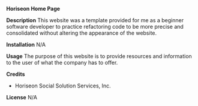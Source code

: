 
**Horiseon Home Page**

**Description**
This website was a template provided for me as a beginner software developer to practice refactoring code to be more precise and consolidated without altering the appearance of the website. 

**Installation**
N/A

**Usage**
The purpose of this website is to provide resources and information to the user of what the company has to offer. 

**Credits**
- Horiseon Social Solution Services, Inc.

**License**
N/A


